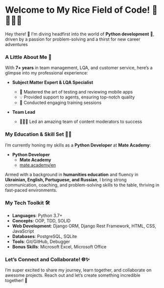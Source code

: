 # Welcome to My Rice Field of Code! 🌾🙇🏻‍♀️
Hey there! 👋 I'm diving headfirst into the world of **Python development** 🐍, driven by a passion for problem-solving and a thirst for new career adventures

### A Little About Me 🌟

With **7+ years** in team management, LQA, and customer service, here’s a glimpse into my professional experience:

- **Subject Matter Expert & LQA Specialist**
  - 📱 Mastered the art of testing and reviewing mobile apps
  - 💡 Provided support to agents, ensuring top-notch quality
  - 🏫 Conducted engaging training sessions

- **Team Lead**
  - 🧑‍🤝‍🧑 Led an amazing team of content moderators to success


### My Education & Skill Set 🧠💪

I’m currently honing my skills as a **Python Developer** at **Mate Academy**:
- **Python Developer** 
  - **Mate Academy**  
  - [mate.academy/en](https://mate.academy/en)

Armed with a background in **humanities education** and fluency in **Ukrainian, English, Portuguese, and Russian**, I bring strong communication, coaching, and problem-solving skills to the table, thriving in fast-paced environments.

### My Tech Toolkit 🛠️

- **Languages**: Python 3.7+
- **Concepts**: OOP, TDD, SOLID
- **Web Development**: Django ORM, Django Rest Framework, HTML, CSS, JavaScript
- **Databases**: PostgreSQL, SQLite
- **Tools**: Git/GitHub, Debugger
- **Bonus Skills**: Microsoft Excel, Microsoft Office

### Let’s Connect and Collaborate! 🌐✨

I’m super excited to share my journey, learn together, and collaborate on awesome projects. Reach out and let’s create something incredible together! 🍚

